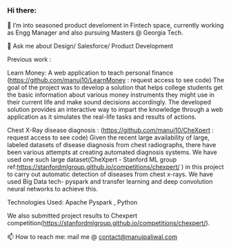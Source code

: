 ### Hi there:
<!--
**manuj10/manuj10** is a ✨ _special_ ✨ repository because its `README.md` (this file) appears on your GitHub profile.

Here are some ideas to get you started:-->

<!-- 🔭 I’m currently working on ...-->
🌱 I’m into seasoned product develoment in Fintech space, currently working as Engg Manager and also pursuing Masters @ Georgia Tech. 
<!-- 👯 I’m looking to collaborate on ...
- 🤔 I’m looking for help with ... -->
💬 Ask me about Design/ Salesforce/ Product Development
<!-- previous work -->
Previous work : 
<!--  work -->
Learn Money: A web application to teach personal finance (https://github.com/manuj10/LearnMoney : request access to see code)<!--  work -->
The goal of the project was to develop a solution that helps college students get the basic information about various money instruments they might use in their     current life and make sound decisions accordingly. The developed solution provides an interactive way to impart the knowledge through a web application as it       simulates the real-life tasks and results of actions.


Chest X-Ray disease diagnosis : (https://github.com/manuj10/CheXpert : request access to see code)<!--  work -->
Given the recent large availability of large, labeled datasets of disease diagnosis from chest radiographs, there have been various attempts at creating        automated diagnosis systems. We have used one such large dataset(CheXpert - Stanford ML group ref:https://stanfordmlgroup.github.io/competitions/chexpert/ ) in this project to carry out automatic detection of diseases from chest x-rays. We have used Big Data tech- pyspark and transfer learning and deep convolution neural   networks to achieve this.
<!--  work -->
Technologies Used: Apache Pyspark , Python
<!--  work -->
We also submitted project results to Chexpert competition(https://stanfordmlgroup.github.io/competitions/chexpert/).


📫 How to reach me: mail me @ contact@manujpaliwal.com
<!-- 😄 Pronouns: ...
- ⚡ Fun fact: ... -->

